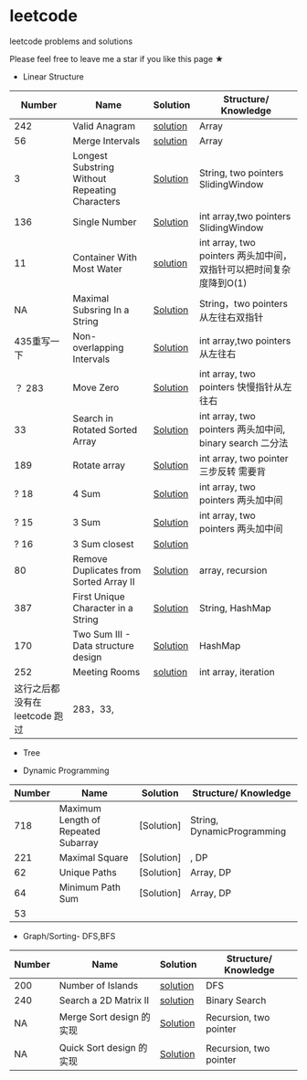 # leetcode

leetcode problems and solutions

Please feel free to leave me a star if you like this page ★

* Linear Structure

|Number |Name |Solution |Structure/ Knowledge|
|-------|-----|---------|--------|
|242  |Valid Anagram| [solution](LinearStructure/242.md)| Array|
|56  |Merge Intervals| [solution](LinearStructure/56.md)| Array|
| 3   | Longest Substring Without Repeating Characters |  [Solution](LinearStructure/3.md)| String, two pointers SlidingWindow  |
| 136 | Single Number | [Solution](LinearStructure/136.md) | int array,two pointers SlidingWindow  |
| 11 |Container With Most Water| [solution](LinearStructure/11.md)|int array, two pointers 两头加中间， 双指针可以把时间复杂度降到O(1)|
| NA  | Maximal Subsring In a String | [Solution](LinearStructure/MaximalSubsringInaString.md)| String，two pointers 从左往右双指针  |
| 435重写一下 | Non-overlapping Intervals | [Solution](LinearStructure/435.md)|int array,two pointers 从左往右  |
|？ 283 |Move Zero|[Solution](LinearStructure/283.md)|int array, two pointers 快慢指针从左往右|
| 33 | Search in Rotated Sorted Array| [Solution](LinearStructure/33.md)|int array, two pointers 两头加中间, binary search 二分法|
|189| Rotate array | [Solution](LinearStructure/189.md) | int array, two pointer 三步反转 需要背|
|? 18 | 4 Sum | [Solution](LinearStructure/18.md)|int array, two pointers 两头加中间|
|? 15 | 3 Sum | [Solution](LinearStructure/15.md)|int array, two pointers 两头加中间|
|? 16 | 3 Sum closest | [Solution](LinearStructure/16.md)||
| 80 | Remove Duplicates from Sorted Array II| [Solution](LinearStructure/80.md)|array, recursion|
| 387 | First Unique Character in a String | [Solution](LinearStructure/387.md)|String, HashMap |
| 170 | Two Sum III - Data structure design | [Solution](LinearStructure/170.md)|HashMap|
| 252 |Meeting Rooms| [solution](LinearStructure/252.md)|int array, iteration|
|这行之后都没有在leetcode 跑过|283，33, ||

* Tree

* Dynamic Programming

|Number |Name |Solution |Structure/ Knowledge|
|-------|-----|---------|--------|
| 718 | Maximum Length of Repeated Subarray | [Solution] | String, DynamicProgramming |
| 221 | Maximal Square | [Solution]|, DP |
| 62 | Unique Paths |[Solution] | Array, DP |
| 64 | Minimum Path Sum|[Solution] | Array, DP |
| 53 |

* Graph/Sorting- DFS,BFS

|Number |Name |Solution |Structure/ Knowledge|
|-------|-----|---------|--------|
|200    |Number of Islands| [solution](GraphSort/200.md)| DFS|
|240    |Search a 2D Matrix II| [solution](GraphSort/240.md)| Binary Search|
| NA   | Merge Sort design 的实现 | [Solution](GraphSort/mergesort.md)|Recursion, two pointer|
| NA   | Quick Sort design 的实现 | [Solution](GraphSort/quicksort.md)|Recursion, two pointer|
